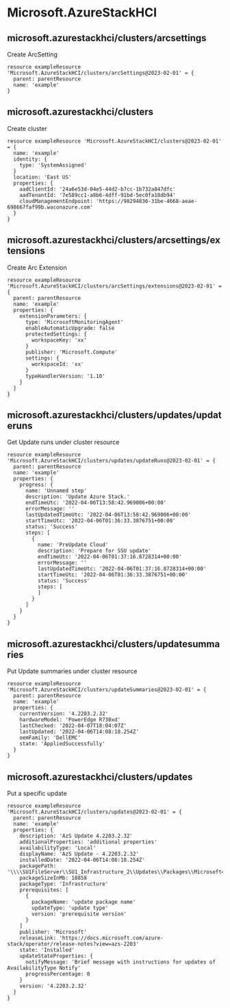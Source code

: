 # Microsoft.AzureStackHCI

## microsoft.azurestackhci/clusters/arcsettings

Create ArcSetting
```bicep
resource exampleResource 'Microsoft.AzureStackHCI/clusters/arcSettings@2023-02-01' = {
  parent: parentResource 
  name: 'example'
}
```

## microsoft.azurestackhci/clusters

Create cluster
```bicep
resource exampleResource 'Microsoft.AzureStackHCI/clusters@2023-02-01' = {
  name: 'example'
  identity: {
    type: 'SystemAssigned'
  }
  location: 'East US'
  properties: {
    aadClientId: '24a6e53d-04e5-44d2-b7cc-1b732a847dfc'
    aadTenantId: '7e589cc1-a8b6-4dff-91bd-5ec0fa18db94'
    cloudManagementEndpoint: 'https://98294836-31be-4668-aeae-698667faf99b.waconazure.com'
  }
}
```

## microsoft.azurestackhci/clusters/arcsettings/extensions

Create Arc Extension
```bicep
resource exampleResource 'Microsoft.AzureStackHCI/clusters/arcSettings/extensions@2023-02-01' = {
  parent: parentResource 
  name: 'example'
  properties: {
    extensionParameters: {
      type: 'MicrosoftMonitoringAgent'
      enableAutomaticUpgrade: false
      protectedSettings: {
        workspaceKey: 'xx'
      }
      publisher: 'Microsoft.Compute'
      settings: {
        workspaceId: 'xx'
      }
      typeHandlerVersion: '1.10'
    }
  }
}
```

## microsoft.azurestackhci/clusters/updates/updateruns

Get Update runs under cluster resource
```bicep
resource exampleResource 'Microsoft.AzureStackHCI/clusters/updates/updateRuns@2023-02-01' = {
  parent: parentResource 
  name: 'example'
  properties: {
    progress: {
      name: 'Unnamed step'
      description: 'Update Azure Stack.'
      endTimeUtc: '2022-04-06T13:58:42.969006+00:00'
      errorMessage: ''
      lastUpdatedTimeUtc: '2022-04-06T13:58:42.969006+00:00'
      startTimeUtc: '2022-04-06T01:36:33.3876751+00:00'
      status: 'Success'
      steps: [
        {
          name: 'PreUpdate Cloud'
          description: 'Prepare for SSU update'
          endTimeUtc: '2022-04-06T01:37:16.8728314+00:00'
          errorMessage: ''
          lastUpdatedTimeUtc: '2022-04-06T01:37:16.8728314+00:00'
          startTimeUtc: '2022-04-06T01:36:33.3876751+00:00'
          status: 'Success'
          steps: [
          ]
        }
      ]
    }
  }
}
```

## microsoft.azurestackhci/clusters/updatesummaries

Put Update summaries under cluster resource
```bicep
resource exampleResource 'Microsoft.AzureStackHCI/clusters/updateSummaries@2023-02-01' = {
  parent: parentResource 
  name: 'example'
  properties: {
    currentVersion: '4.2203.2.32'
    hardwareModel: 'PowerEdge R730xd'
    lastChecked: '2022-04-07T18:04:07Z'
    lastUpdated: '2022-04-06T14:08:18.254Z'
    oemFamily: 'DellEMC'
    state: 'AppliedSuccessfully'
  }
}
```

## microsoft.azurestackhci/clusters/updates

Put a specific update
```bicep
resource exampleResource 'Microsoft.AzureStackHCI/clusters/updates@2023-02-01' = {
  parent: parentResource 
  name: 'example'
  properties: {
    description: 'AzS Update 4.2203.2.32'
    additionalProperties: 'additional properties'
    availabilityType: 'Local'
    displayName: 'AzS Update - 4.2203.2.32'
    installedDate: '2022-04-06T14:08:18.254Z'
    packagePath: '\\\\SU1FileServer\\SU1_Infrastructure_2\\Updates\\Packages\\Microsoft4.2203.2.32'
    packageSizeInMb: 18858
    packageType: 'Infrastructure'
    prerequisites: [
      {
        packageName: 'update package name'
        updateType: 'update type'
        version: 'prerequisite version'
      }
    ]
    publisher: 'Microsoft'
    releaseLink: 'https://docs.microsoft.com/azure-stack/operator/release-notes?view=azs-2203'
    state: 'Installed'
    updateStateProperties: {
      notifyMessage: 'Brief message with instructions for updates of AvailabilityType Notify'
      progressPercentage: 0
    }
    version: '4.2203.2.32'
  }
}
```
